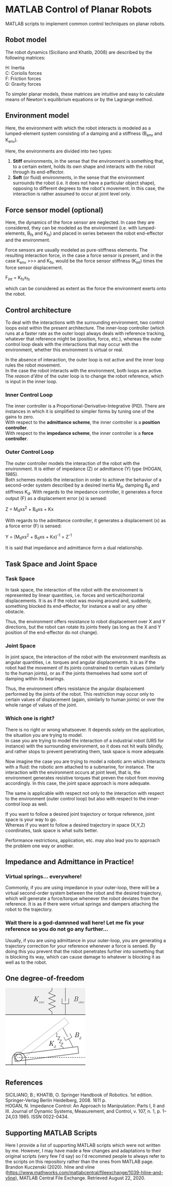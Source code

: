 # MATLAB Control of Planar Robots
MATLAB scripts to implement common control techniques on planar robots.
<!---
1. 1-DoF
   1. Impedance
      1. Joint
      1. Task
   1. Admittance
      1. Joint
      1. Task
1. 2-DoF
   1. Impedance
      1. Joint
      1. Task
   2. Admittance
      1. Joint
      2. Task
     ---> 
## Robot model
The robot dynamics (Siciliano and Khatib, 2008) are described by the following matrices:

H: Inertia\
C: Coriolis forces\
F: Friction forces\
G: Gravity forces

To simpler planar models, these matrices are intuitive and easy to calculate means of Newton's equilibrium equations or by the Lagrange method.

## Environment model
Here, the environment with which the robot interacts is modeled as a lumped-element system consisting of a damping and a stiffness (B<sub>env</sub> and K<sub>env</sub>).

Here, the environments are divided into two types: 
1. <b>Stiff</b> environments, in the sense that the environment is something that, to a certain extent, holds its own shape and interacts with the robot through its end-effector.
2. <b>Soft</b> (or fluid) environments, in the sense that the environment surrounds the robot (i.e. it does not have a particular object shape), opposing to different degrees to the robot's movement. In this case, the interaction is rather assumed to occur at joint level only.

## Force sensor model (optional)
Here, the dynamics of the force sensor are neglected. In case they are considered, they can be modeled as the environment (i.e. with lumped-elements, B<sub>fs</sub> and K<sub>fs</sub>) and placed in series between the robot end-effector and the environment.

Force sensors are usually modeled as pure-stiffness elements. The resulting interaction force, in the case a force sensor is present, and in the case K<sub>env</sub> >>> and K<sub>fs</sub>, would be the force sensor stiffness (K<sub>int</sub>) times the force sensor displacement.

F<sub>int</sub> = K<sub>fs</sub>x<sub>fs</sub>

which can be considered as extent as the force the environment exerts onto the robot.

## Control architecture
To deal with the interactions with the surrounding environment, two control loops exist within the present architecture. The inner-loop controller (which runs at a faster rate as the outer loop) always deals with reference tracking, whatever that reference might be (position, force, etc.), whereas the outer control loop deals with the interactions that may occur with the environment, whether this environment is virtual or real.

In the absence of interaction, the outer loop is not active and the inner loop rules the robot movement.\
In the case the robot interacts with the environment, both loops are active.\
The <i>reason d'être</i> of the outer loop is to change the robot reference, which is input in the inner loop.
   
### Inner Control Loop
   The inner controller is a Proportional-Derivative-Integrative (PID). There are instances in which it is simplified to simpler forms by tuning one of the gains to zero.\
   With respect to the <b>admittance scheme</b>, the inner controller is a <b>position controller</b>.\
   With respect to the <b>impedance scheme</b>, the inner controller is a <b>force controller</b>.
   
### Outer Control Loop
   The outer controller models the interaction of the robot with the environment. It is either of impedance (Z) or admittance (Y) type (HOGAN, 1985).\
   Both schemes models the interaction in order to achieve the behavior of a second-order system described by a desired inertia M<sub>d</sub>, damping B<sub>d</sub> and stiffness K<sub>d</sub>.
   With regards to the impedance controller, it generates a force output (F) as a displacement error (x) is sensed:
   
   Z = M<sub>d</sub>xs<sup>2</sup> + B<sub>d</sub>xs + Kx
   
   With regards to the admittance controller, it generates a displacement (x) as a force error (F) is sensed:
   
   Y = (M<sub>d</sub>xs<sup>2</sup> + B<sub>d</sub>xs + Kx)<sup>-1</sup> = Z<sup>-1</sup>
   
   It is said that impedance and admittance form a dual relationship.
   
## Task Space and Joint Space
### Task Space
In task space, the interaction of the robot with the environment is represented by linear quantities, i.e. forces and vertical/horizontal displacements. It is as if the robot was moving around and, suddenly, something blocked its end-effector, for instance a wall or any other obstacle.

Thus, the environment offers resistance to robot displacement over X and Y directions, but the robot can rotate its joints freely (as long as the X and Y position of the end-effector do not change).

### Joint Space
In joint space, the interaction of the robot with the environment manifests as angular quantities, i.e. torques and angular displacements. It is as if the robot had the movement of its joints constrained to certain values (similarly to the human joints), or as if the joints themselves had some sort of damping within its bearings.

Thus, the environment offers resistance the angular displacement performed by the joints of the robot. This restriction may occur only to certain values of displacement (again, similarly to human joints) or over the whole range of values of the joint.

### Which one is right?
There is no right or wrong whatsoever. It depends solely on the application, the situation you are trying to model.\
In case you are trying to model the interaction of a industrial robot (UR5 for instance) with the surrounding environment, so it does not hit walls blindly, and rather stops to prevent penetrating them, task space is more adequate.

Now imagine the case you are trying to model a robotic arm which interacts with a fluid: the robotic arm attached to a submarine, for instance. The interaction with the environment occurs at joint level, that is, the environment generates resistive torques that preven the robot from moving accordingly. In this case, the joint space approach is more adequate.

The same is applicable with respect not only to the interaction with respect to the environment (outer control loop) but also with respect to the inner-control loop as well.

If you want to follow a desired joint trajectory or torque reference, joint space is your way to go.\
Whereas if you want to follow a desired trajectory in space (X,Y,Z) coordinates, task space is what suits better.

Performance restrictions, application, etc. may also lead you to approach the problem one way or another.

## Impedance and Admittance in Practice!
### Virtual springs... everywhere!
Commonly, if you are using impedance in your outer-loop, there will be a virtual second-order system between the robot and the desired trajectory, which will generate a force/torque whenever the robot deviates from the reference. It is as if there were virtual springs and dampers attaching the robot to the trajectory.

### Wait there is a god-damnned wall here! Let me fix your reference so you do not go any further...
Usually, if you are using admittance in your outer-loop, you are generating a trajectory correction for your reference whenever a force is sensed. By doing this you prevent that the robot penetrates further into something that is blocking its way, which can cause damage to whatever is blocking it as well as to the robot.

## One degree-of-freedom
![imp-1dof-rot](https://github.com/iikaro/planar-robot-control/blob/master/drawings/imp-1dof/imp-1dof-joint.png)

## References
SICILIANO, B.; KHATIB, O. Springer Handbook of Robotics. 1st edition. Springer-Verlag Berlin Heidelberg, 2008. 1611 p.\
HOGAN, N. Impedance Control: An Approach to Manipulation: Parts I, II and III. Journal of Dynamic Systems, Measurement, and Control, v. 107, n. 1, p. 1–24,03 1985. ISSN 0022-0434.

## Supporting MATLAB Scripts
Here I provide a list of supporting MATLAB scripts which were not written by me. However, I may have made a few changes and adaptations to their original scripts (very few I'd say) so I'd recommed people to always refer to the scripts on this repository rather than the ones from MATLAB page.\
Brandon Kuczenski (2020). hline and vline (https://www.mathworks.com/matlabcentral/fileexchange/1039-hline-and-vline), MATLAB Central File Exchange. Retrieved August 22, 2020. 
